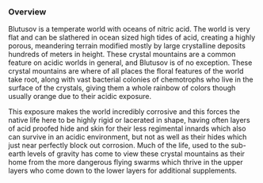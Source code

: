 ### Overview

Blutusov is a temperate world with oceans of nitric acid.    The world is very flat and can be slathered in ocean sized high tides of acid, creating a highly porous, meandering terrain modified mostly by large crystalline deposits hundreds of meters in height.  These crystal mountains are a common feature on acidic worlds in general, and Blutusov is of no exception.  These crystal mountains are where of all places the floral features of the world take root, along with vast bacterial colonies of chemotrophs who live in the surface of the crystals, giving them a whole rainbow of colors though usually orange due to their acidic exposure.

This exposure makes the world incredibly corrosive and this forces the native life here to be highly rigid or lacerated in shape, having often layers of acid proofed hide and skin for their less regimental innards which also can survive in an acidic environment, but not as well as their hides which just near perfectly block out corrosion.  Much of the life, used to the sub-earth levels of gravity has come to view these crystal mountains as their home from the more dangerous flying swarms which thrive in the upper layers who come down to the lower layers for additional supplements.
